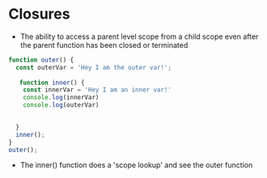 # Closures

* The ability to access a parent level scope from a child scope even after the parent function has been closed or terminated

```javascript
function outer() {
  const outerVar = 'Hey I am the outer var!';
  
   function inner() {
    const innerVar = 'Hey I am an inner var!'
    console.log(innerVar)
    console.log(outerVar)

    
  }
  inner();
}
outer(); 
```
* The inner() function does a 'scope lookup' and see the outer function